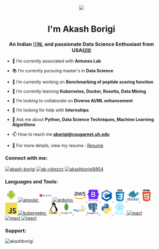 <h1 align="center">
    <img src="https://readme-typing-svg.herokuapp.com/?font=Righteous&size=35&center=true&vCenter=true&color=3396FF&width=400&height=70&duration=5000&lines=Namaste!+🙏;Hello!+👋;Bom+Dia!🌞;Marhaba!+😇;Konnichiwa!+😊;" />
</h1>
<h1 align="center">I'm Akash Borigi</h1>
<h3 align="center">An Indian 🇮🇳, and passionate Data Science Enthusiast from USA🇺🇸</h3>

- 🥼 I’m currently associated with **Antunes Lab**

- 📚 I’m currently pursuing master's in **Data Science**

- 🔭 I’m currently working on **Benchmarking of peptide scoring function**

- 🌱 I’m currently learning **Kubernetes, Docker, Rosetta, Data Mining**

- 👯 I’m looking to collaborate on **Diverse AI/ML enhancement**

- 🤝 I’m looking for help with **Internships**

- 💬 Ask me about **Python, Data Science Techniques, Machine Learning Algorithms**

- 📫 How to reach me **aborigi@cougarnet.uh.edu**

- 🧾 For more details, view my resume : <a href="https://github.com/akashborigi/Resume/blob/main/AkashBorigi_DS_Resume.pdf" target="blank"> Resume </a>

<h3 align="left">Connect with me:</h3>
<p align="left">
<a href="https://linkedin.com/in/akash-borigi" target="blank"><img align="center" src="https://raw.githubusercontent.com/rahuldkjain/github-profile-readme-generator/master/src/images/icons/Social/linked-in-alt.svg" alt="akash-borigi" height="30" width="40" /></a>
<a href="https://www.instagram.com/ab_vibezzz/" target="blank"><img align="center" src="https://raw.githubusercontent.com/rahuldkjain/github-profile-readme-generator/master/src/images/icons/Social/instagram.svg" alt="ab-vibezzz" height="30" width="40" /></a>
<a href="http://www.youtube.com/@akashborigi8854" target="blank"><img align="center" src="https://raw.githubusercontent.com/rahuldkjain/github-profile-readme-generator/master/src/images/icons/Social/youtube.svg" alt="akashborigi8854" height="30" width="40" /></a>
</p>

<h3 align="left">Languages and Tools:</h3>
<p align="left"> <a href="https://developer.android.com" target="_blank" rel="noreferrer"> <img src="https://raw.githubusercontent.com/devicons/devicon/master/icons/android/android-original-wordmark.svg" alt="android" width="40" height="40"/> </a> <a href="https://angular.io" target="_blank" rel="noreferrer"> <img src="https://angular.io/assets/images/logos/angular/angular.svg" alt="angular" width="40" height="40"/> </a> <a href="https://angular.io" target="_blank" rel="noreferrer"> <img src="https://raw.githubusercontent.com/devicons/devicon/master/icons/angularjs/angularjs-original-wordmark.svg" alt="angularjs" width="40" height="40"/> </a> <a href="https://www.arduino.cc/" target="_blank" rel="noreferrer"> <img src="https://cdn.worldvectorlogo.com/logos/arduino-1.svg" alt="arduino" width="40" height="40"/> </a> <a href="https://aws.amazon.com" target="_blank" rel="noreferrer"> <img src="https://raw.githubusercontent.com/devicons/devicon/master/icons/amazonwebservices/amazonwebservices-original-wordmark.svg" alt="aws" width="40" height="40"/> </a> <a href="https://getbootstrap.com" target="_blank" rel="noreferrer"> <img src="https://raw.githubusercontent.com/devicons/devicon/master/icons/bootstrap/bootstrap-plain-wordmark.svg" alt="bootstrap" width="40" height="40"/> </a> <a href="https://www.cprogramming.com/" target="_blank" rel="noreferrer"> <img src="https://raw.githubusercontent.com/devicons/devicon/master/icons/c/c-original.svg" alt="c" width="40" height="40"/> </a> <a href="https://www.w3schools.com/css/" target="_blank" rel="noreferrer"> <img src="https://raw.githubusercontent.com/devicons/devicon/master/icons/css3/css3-original-wordmark.svg" alt="css3" width="40" height="40"/> </a> <a href="https://www.docker.com/" target="_blank" rel="noreferrer"> <img src="https://raw.githubusercontent.com/devicons/devicon/master/icons/docker/docker-original-wordmark.svg" alt="docker" width="40" height="40"/> </a> <a href="https://www.w3.org/html/" target="_blank" rel="noreferrer"> <img src="https://raw.githubusercontent.com/devicons/devicon/master/icons/html5/html5-original-wordmark.svg" alt="html5" width="40" height="40"/> </a> <a href="https://developer.mozilla.org/en-US/docs/Web/JavaScript" target="_blank" rel="noreferrer"> <img src="https://raw.githubusercontent.com/devicons/devicon/master/icons/javascript/javascript-original.svg" alt="javascript" width="40" height="40"/> </a> <a href="https://kubernetes.io" target="_blank" rel="noreferrer"> <img src="https://www.vectorlogo.zone/logos/kubernetes/kubernetes-icon.svg" alt="kubernetes" width="40" height="40"/> </a> <a href="https://www.linux.org/" target="_blank" rel="noreferrer"> <img src="https://raw.githubusercontent.com/devicons/devicon/master/icons/linux/linux-original.svg" alt="linux" width="40" height="40"/> </a> <a href="https://www.mongodb.com/" target="_blank" rel="noreferrer"> <img src="https://raw.githubusercontent.com/devicons/devicon/master/icons/mongodb/mongodb-original-wordmark.svg" alt="mongodb" width="40" height="40"/> </a> <a href="https://www.mysql.com/" target="_blank" rel="noreferrer"> <img src="https://raw.githubusercontent.com/devicons/devicon/master/icons/mysql/mysql-original-wordmark.svg" alt="mysql" width="40" height="40"/> </a> <a href="https://www.postgresql.org" target="_blank" rel="noreferrer"> <img src="https://raw.githubusercontent.com/devicons/devicon/master/icons/postgresql/postgresql-original-wordmark.svg" alt="postgresql" width="40" height="40"/> </a> <a href="https://www.python.org" target="_blank" rel="noreferrer"> <img src="https://raw.githubusercontent.com/devicons/devicon/master/icons/python/python-original.svg" alt="python" width="40" height="40"/> </a> <a href="https://reactjs.org/" target="_blank" rel="noreferrer"> <img src="https://raw.githubusercontent.com/devicons/devicon/master/icons/react/react-original-wordmark.svg" alt="react" width="40" height="40"/> </a>
<a href="https://posit.co/download/rstudio-desktop/" target="_blank" rel="noreferrer"> <img src="https://avatars.githubusercontent.com/u/513560?s=200&v=4" alt="react" width="40" height="40"/> </a> <a href="https://public.tableau.com/app/discover" target="_blank" rel="noreferrer"> <img src="https://avatars.githubusercontent.com/u/828667?s=200&v=4" alt="react" width="40" height="40"/> </a> <a href="https://public.tableau.com/app/discover" target="_blank" rel="noreferrer"> <img src="https://img.informer.com/icons_mac/png/128/397/397902.png" alt="react" width="40" height="40"/> </a>

</p>

<h3 align="left">Support:</h3>
<p><a href="https://www.buymeacoffee.com/akashborigi"> <img align="left" src="https://cdn.buymeacoffee.com/buttons/v2/default-yellow.png" height="50" width="210" alt="akashborigi" /></a></p><br><br>

